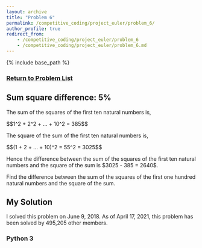 ```yaml
---
layout: archive
title: "Problem 6"
permalink: /competitive_coding/project_euler/problem_6/
author_profile: true
redirect_from:
    - /competitive_coding/project_euler/problem_6
    - /competitive_coding/project_euler/problem_6.md
---
```

<link rel="stylesheet" href="/_competitive_coding/project_euler/project_euler_problem.css" type="text/css">

{% include base_path %}

<h3><a href="/competitive_coding/project_euler_home/">Return to Problem List</a></h3>

<h2 class="_5p">Sum square difference: 5%</h2>
<div class="problem_content">
<p>The sum of the squares of the first ten natural numbers is,</p>
$$1^2 + 2^2 + ... + 10^2 = 385$$
<p>The square of the sum of the first ten natural numbers is,</p>
$$(1 + 2 + ... + 10)^2 = 55^2 = 3025$$
<p>Hence the difference between the sum of the squares of the first ten natural numbers and the square of the sum is $3025 - 385 = 2640$.</p>
<p>Find the difference between the sum of the squares of the first one hundred natural numbers and the square of the sum.</p>
</div>

## My Solution

I solved this problem on June 9, 2018. As of April 17, 2021, this problem has been solved by 495,205 other members. 

### Python 3

<script src="https://gist.github.com/NolantheNerd/e86a95e7147cae663e183e5c9a6e0be6.js"></script>